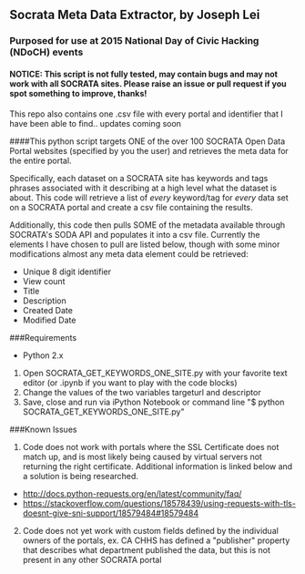 ## Socrata Meta Data Extractor, by Joseph Lei
### Purposed for use at 2015 National Day of Civic Hacking (NDoCH) events
#### NOTICE: This script is not fully tested, may contain bugs and may not work with all SOCRATA sites.  Please raise an issue or pull request if you spot something to improve, thanks!

This repo also contains one .csv file with every portal and identifier that I have been able to find.. updates coming soon

####This python script targets ONE of the over 100 SOCRATA Open Data Portal websites (specified by you the user) and retrieves the meta data for the entire portal.  

Specifically, each dataset on a SOCRATA site has keywords and tags phrases associated with it describing at a high level what the dataset is about.  This code will retrieve a list of *every* keyword/tag for *every* data set on a SOCRATA portal and create a csv file containing the results.

Additionally, this code then pulls SOME of the metadata available through SOCRATA's SODA API and populates it into a csv file.  Currently the elements I have chosen to pull are listed below, though with some minor modifications almost any meta data element could be retrieved:
* Unique 8 digit identifier
* View count
* Title
* Description
* Created Date
* Modified Date

###Requirements
* Python 2.x

1. Open SOCRATA_GET_KEYWORDS_ONE_SITE.py with your favorite text editor (or .ipynb if you want to play with the code blocks)
2. Change the values of the two variables targeturl and descriptor
3. Save, close and run via iPython Notebook or command line "$ python SOCRATA_GET_KEYWORDS_ONE_SITE.py"

###Known Issues
1. Code does not work with portals where the SSL Certificate does not match up, and is most likely being caused by virtual servers not returning the right certificate.  Additional information is linked below and a solution is being researched.  
  * http://docs.python-requests.org/en/latest/community/faq/
  * https://stackoverflow.com/questions/18578439/using-requests-with-tls-doesnt-give-sni-support/18579484#18579484
2. Code does not yet work with custom fields defined by the individual owners of the portals, ex. CA CHHS has defined a "publisher" property that describes what department published the data, but this is not present in any other SOCRATA portal

